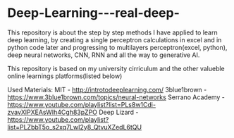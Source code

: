# Deep-Learning---real-deep-
This repository is about the step by step methods I have applied to learn deep learning, by creating a single perceptron calculations in excel and in python code later and progressing to multilayers perceptron(excel, python), deep neural networks, CNN, RNN and all the way to generative AI.

This repository is based on my university cirriculum and the other valueble online learnings platforms(listed below)

Used Materials:
  MIT - http://introtodeeplearning.com/
  3blue1brown - https://www.3blue1brown.com/topics/neural-networks
  Serrano Academy - https://www.youtube.com/playlist?list=PLs8w1Cdi-zvavXlPXEAsWIh4Cgh83pZPO
  Deep Lizard - https://www.youtube.com/playlist?list=PLZbbT5o_s2xq7LwI2y8_QtvuXZedL6tQU
  
